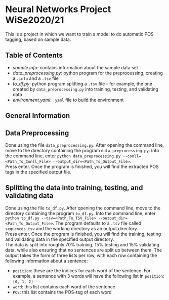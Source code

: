 # Neural Networks Project WiSe2020/21
This is a project in which we want to train a model to do automatic POS tagging, based on sample data.

## Table of Contents
* <i>sample.info</i>: contains information about the sample data set
* <i>data_preprocessing.py</i>: python program for the preprocessing, creating a `.info` and a `.tsv` file 
* <i>to_df.py</i>: python program splitting a `.tsv` file - for example, the one created by `data_preprocessing.py` into training, testing, and validating data
* <i>environment.yaml</i>: `.yaml` file to build the environment

## General Information

## Data Preprocessing
Done using the file `data_preprocessing.py`. After opening the command line, move to the directory containing the program `data_preprocessing.py`. Into the command line, enter
`python data_preprocessing.py --conll=<Path_To_Conll_File> --output_dir=<Path_To_Output_File>`. <br>
Press enter. Once the program is finished, you will find the extracted POS tags in the specified output file.

## Splitting the data into training, testing, and validating data
Done using the file `to_df.py`. After opening the command line, move to the directory containing the program `to_df.py`. Into the command line, enter `python to_df.py --tsv=<Path_To_TSV_File> --output_dir=<Path_To_Output_File>`. The program defaults to a `.tsv` file called `sequences.tsv` and the working directory as an output directory. <br>
Press enter. Once the program is finished, you will find the training, testing and validating data in the specified output directory. <br>
The data is split into roughly 70% training, 15% testing and 15% validating data, while also ensuring that no sentences are split up between them. The output takes the form of three lists per row, with each row containing the following information about a sentence:
* `position`: these are the indices for each word of the sentence. For example, a sentence with 3 words will have the following list in `position`: `[0, 1, 2]`
* `word`: this list contains each word of the sentence
* `POS`: this list contains the POS-tag of each word
